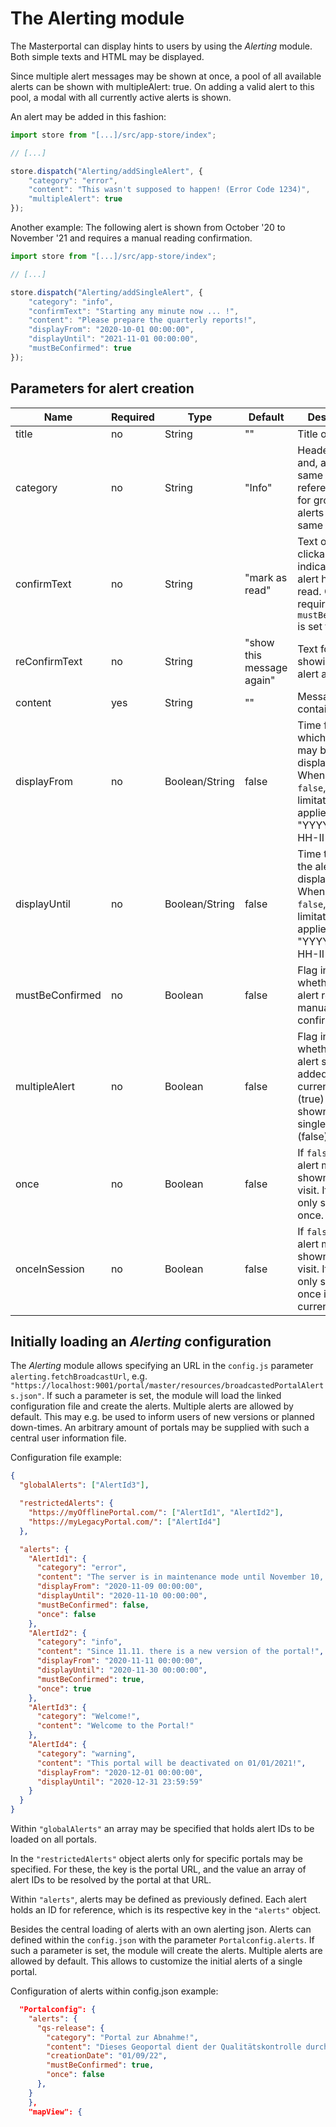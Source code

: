 # The Alerting module

The Masterportal can display hints to users by using the *Alerting* module. Both simple texts and HTML may be displayed.

Since multiple alert messages may be shown at once, a pool of all available alerts can be shown with multipleAlert: true. On adding a valid alert to this pool, a modal with all currently active alerts is shown.

An alert may be added in this fashion:

```js
import store from "[...]/src/app-store/index";

// [...]

store.dispatch("Alerting/addSingleAlert", {
    "category": "error",
    "content": "This wasn't supposed to happen! (Error Code 1234)",
    "multipleAlert": true
});
```

Another example: The following alert is shown from October '20 to November '21 and requires a manual reading confirmation.

```js
import store from "[...]/src/app-store/index";

// [...]

store.dispatch("Alerting/addSingleAlert", {
    "category": "info",
    "confirmText": "Starting any minute now ... !",
    "content": "Please prepare the quarterly reports!",
    "displayFrom": "2020-10-01 00:00:00",
    "displayUntil": "2021-11-01 00:00:00",
    "mustBeConfirmed": true
});
```

## Parameters for alert creation

|Name|Required|Type|Default|Description|
|----|--------|----|-------|-----------|
|title|no|String|""|Title of an alert.|
|category|no|String|"Info"|Header text and, at the same time, reference value for grouping alerts of the same *category*.|
|confirmText|no|String|"mark as read"|Text of a clickable link to indicate the alert has been read. Only required when `mustBeConfirmed` is set to `true`.|
|reConfirmText|no|String|"show this message again"|Text for showing the alert again.|
|content|yes|String|""|Message. May contain HTML.|
|displayFrom|no|Boolean/String|false|Time from which the alert may be displayed. When set to `false`, no limitation is applied. Format: "YYYY-MM-DD HH-II-SS"|
|displayUntil|no|Boolean/String|false|Time to which the alert may be displayed. When set to `false`, no limitation is applied. Format: "YYYY-MM-DD HH-II-SS"|
|mustBeConfirmed|no|Boolean|false|Flag indicating whether the alert requires a manual read confirmation.|
|multipleAlert|no|Boolean|false|Flag indicating whether the alert should be added to the current alert list (true) or is shown as a single alert (false)|
|once|no|Boolean|false|If `false`, this alert may be shown on each visit. If `true`, it's only shown once.|
|onceInSession|no|Boolean|false|If `false`, this alert may be shown on each visit. If `true`, it's only shown once in the current session.|

## Initially loading an *Alerting* configuration

The *Alerting* module allows specifying an URL in the `config.js` parameter `alerting.fetchBroadcastUrl`, e.g. `"https://localhost:9001/portal/master/resources/broadcastedPortalAlerts.json"`. If such a parameter is set, the module will load the linked configuration file and create the alerts. Multiple alerts are allowed by default. This may e.g. be used to inform users of new versions or planned down-times. An arbitrary amount of portals may be supplied with such a central user information file.

Configuration file example:

```json
{
  "globalAlerts": ["AlertId3"],

  "restrictedAlerts": {
    "https://myOfflinePortal.com/": ["AlertId1", "AlertId2"],
    "https://myLegacyPortal.com/": ["AlertId4"]
  },

  "alerts": {
    "AlertId1": {
      "category": "error",
      "content": "The server is in maintenance mode until November 10, 2020.",
      "displayFrom": "2020-11-09 00:00:00",
      "displayUntil": "2020-11-10 00:00:00",
      "mustBeConfirmed": false,
      "once": false
    },
    "AlertId2": {
      "category": "info",
      "content": "Since 11.11. there is a new version of the portal!",
      "displayFrom": "2020-11-11 00:00:00",
      "displayUntil": "2020-11-30 00:00:00",
      "mustBeConfirmed": true,
      "once": true
    },
    "AlertId3": {
      "category": "Welcome!",
      "content": "Welcome to the Portal!"
    },
    "AlertId4": {
      "category": "warning",
      "content": "This portal will be deactivated on 01/01/2021!",
      "displayFrom": "2020-12-01 00:00:00",
      "displayUntil": "2020-12-31 23:59:59"
    }
  }
}
```

Within `"globalAlerts"` an array may be specified that holds alert IDs to be loaded on all portals.

In the `"restrictedAlerts"` object alerts only for specific portals may be specified. For these, the key is the portal URL, and the value an array of alert IDs to be resolved by the portal at that URL.

Within `"alerts"`, alerts may be defined as previously defined. Each alert holds an ID for reference, which is its respective key in the `"alerts"` object.


Besides the central loading of alerts with an own alerting json. Alerts can defined within the `config.json` with the parameter `Portalconfig.alerts`. If such a parameter is set, the module will create the alerts. Multiple alerts are allowed by default. This allows to customize the initial alerts of a single portal.

Configuration of alerts within config.json example:

```json
  "Portalconfig": {
    "alerts": {
      "qs-release": {
        "category": "Portal zur Abnahme!",
        "content": "Dieses Geoportal dient der Qualitätskontrolle durch den Kunden.<br>Es ist aufgrund von möglichen Fehlern <b>nicht</b> zur Nutzung für alltägliche oder berufliche Aufgaben geeignet!<br><br>",
        "creationDate": "01/09/22",
        "mustBeConfirmed": true,
        "once": false
      },
    }
    },
    "mapView": {
```
